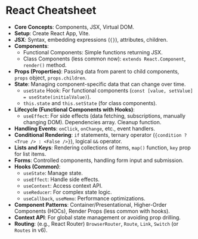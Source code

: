 # React Cheatsheet

*   **Core Concepts**: Components, JSX, Virtual DOM.
*   **Setup**: Create React App, Vite.
*   **JSX**: Syntax, embedding expressions (`{}`), attributes, children.
*   **Components**:
    *   Functional Components: Simple functions returning JSX.
    *   Class Components (less common now): `extends React.Component`, `render()` method.
*   **Props (Properties)**: Passing data from parent to child components, `props` object, `props.children`.
*   **State**: Managing component-specific data that can change over time.
    *   `useState` Hook: For functional components (`const [value, setValue] = useState(initialValue)`).
    *   `this.state` and `this.setState` (for class components).
*   **Lifecycle (Functional Components with Hooks)**:
    *   `useEffect`: For side effects (data fetching, subscriptions, manually changing DOM). Dependencies array. Cleanup function.
*   **Handling Events**: `onClick`, `onChange`, etc., event handlers.
*   **Conditional Rendering**: `if` statements, ternary operator (`{condition ? <True /> : <False />}`), logical `&&` operator.
*   **Lists and Keys**: Rendering collections of items, `map()` function, `key` prop for list items.
*   **Forms**: Controlled components, handling form input and submission.
*   **Hooks (Common)**:
    *   `useState`: Manage state.
    *   `useEffect`: Handle side effects.
    *   `useContext`: Access context API.
    *   `useReducer`: For complex state logic.
    *   `useCallback`, `useMemo`: Performance optimizations.
*   **Component Patterns**: Container/Presentational, Higher-Order Components (HOCs), Render Props (less common with hooks).
*   **Context API**: For global state management or avoiding prop drilling.
*   **Routing**: (e.g., React Router) `BrowserRouter`, `Route`, `Link`, `Switch` (or `Routes` in v6).
